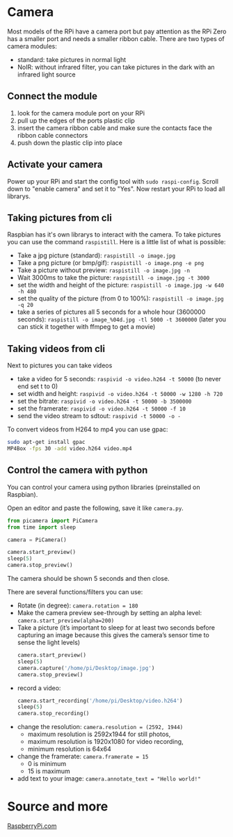 # Camera
Most models of the RPi have a camera port but pay attention as the RPi Zero has a smaller port and needs a smaller ribbon cable.
There are two types of camera modules:
- standard: take pictures in normal light
- NoIR: without infrared filter, you can take pictures in the dark with an infrared light source

## Connect the module
1. look for the camera module port on your RPi
2. pull up the edges of the ports plastic clip
3. insert the camera ribbon cable and make sure the contacts face the ribbon cable connectors
4. push down the plastic clip into place

## Activate your camera
Power up your RPi and start the config tool with `sudo raspi-config`. Scroll down to "enable camera" and set it to "Yes". Now restart your RPi to load all librarys. 

## Taking pictures from cli
Raspbian has it's own librarys to interact with the camera. To take pictures you can use the command `raspistill`. Here is a little list of what is possible:
- Take a jpg picture (standard): `raspistill -o image.jpg`
- Take a png picture (or bmp/gif): `raspistill -o image.png -e png`
- Take a picture without preview: `raspistill -o image.jpg -n`
- Wait 3000ms to take the picture: `raspistill -o image.jpg -t 3000`
- set the width and height of the picture: `raspistill -o image.jpg -w 640 -h 480`
- set the quality of the picture (from 0 to 100%): `raspistill -o image.jpg -q 20`
- take a series of  pictures all 5 seconds for a whole hour (3600000 seconds): `raspistill -o image_%04d.jpg -tl 5000 -t 3600000` (later you can stick it together with ffmpeg to get a movie)

## Taking videos from cli
Next to pictures you can take videos
- take a video for 5 seconds: `raspivid -o video.h264 -t 50000` (to never end set t to 0)
- set width and height: `raspivid -o video.h264 -t 50000 -w 1280 -h 720`
- set the bitrate: `raspivid -o video.h264 -t 50000 -b 3500000`
- set the framerate: `raspivid -o video.h264 -t 50000 -f 10`
- send the video stream to sdtout: `raspivid -t 50000 -o - `

To convert videos from H264 to mp4 you can use gpac:
```bash
sudo apt-get install gpac
MP4Box -fps 30 -add video.h264 video.mp4
```

## Control the camera with python
You can control your camera using python libraries (preinstalled on Raspbian). 

Open an editor and paste the following, save it like `camera.py`.
```python
from picamera import PiCamera
from time import sleep

camera = PiCamera()

camera.start_preview()
sleep(5)
camera.stop_preview()
```
The camera should be shown 5 seconds and then close.

There are several functions/filters you can use:
- Rotate (in degree): `camera.rotation = 180`
- Make the camera preview see-through by setting an alpha level: `camera.start_preview(alpha=200)`
- Take a picture (it’s important to sleep for at least two seconds before capturing an image because this gives the camera’s sensor time to sense the light levels)
    ```python
    camera.start_preview()
    sleep(5)
    camera.capture('/home/pi/Desktop/image.jpg')
    camera.stop_preview()
    ```
- record a video: 
    ```python
    camera.start_recording('/home/pi/Desktop/video.h264')
    sleep(5)
    camera.stop_recording()
    ```
- change the resolution: `camera.resolution = (2592, 1944)` 
  - maximum resolution is 2592x1944 for still photos, 
  - maximum resolution is 1920x1080 for video recording, 
  - minimum resolution is 64x64
- change the framerate: `camera.framerate = 15`
  - 0 is minimum 
  - 15 is maximum
- add text to your image: `camera.annotate_text = "Hello world!"`

# Source and more
[RaspberryPi.com](https://www.raspberrypi.com/documentation/accessories/camera.html)